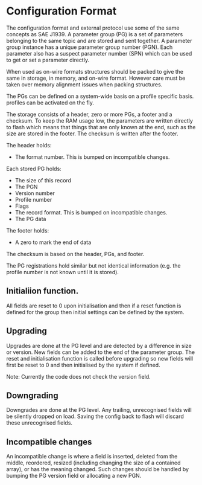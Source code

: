 # Configuration Format

The configuration format and external protocol use some of the same concepts
as SAE J1939.  A parameter group (PG) is a set of parameters belonging
to the same topic and are stored and sent together.  A parameter group
instance has a unique parameter group number (PGN).  Each parameter
also has a suspect parameter number (SPN) which can be used to get or
set a parameter directly.

When used as on-wire formats structures should be packed to give the
same in storage, in memory, and on-wire format.  However care must be taken
over memory alignment issues when packing structures.

The PGs can be defined on a system-wide basis on a profile specific basis.
profiles can be activated on the fly.

The storage consists of a header, zero or more PGs, a footer and a checksum.
To keep the RAM usage low, the parameters are written directly to flash
which means that things that are only known at the end, such as the
size are stored in the footer. The checksum is written after the footer.

The header holds:

* The format number.  This is bumped on incompatible changes.

Each stored PG holds:

* The size of this record
* The PGN
* Version number
* Profile number
* Flags
* The record format.  This is bumped on incompatible changes.
* The PG data

The footer holds:

* A zero to mark the end of data

The checksum is based on the header, PGs, and footer.

The PG registrations hold similar but not identical information (e.g. the profile
number is not known until it is stored).

## Initialiion function.

All fields are reset to 0 upon initialisation and then if a reset function is
defined for the group then initial settings can be defined by the system.

## Upgrading

Upgrades are done at the PG level and are detected by a difference in
size or version.  New fields can be added to the end of the parameter group.
The reset and initialisation function is called before upgrading so new
fields will first be reset to 0 and then initialised by the system if defined.

Note: Currently the code does not check the version field.
 
## Downgrading

Downgrades are done at the PG level.  Any trailing, unrecognised
fields will be silently dropped on load.  Saving the config back to
flash will discard these unrecognised fields.

## Incompatible changes

An incompatible change is where a field is inserted, deleted from the
middle, reordered, resized (including changing the size of a contained array),
or has the meaning changed.  Such changes should be handled by bumping the 
PG version field or allocating a new PGN.
